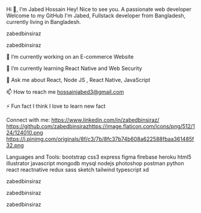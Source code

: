 Hi 👋, I'm Jabed Hossain
 Hey! Nice to see you.
A passionate web developer
Welcome to my GitHub
I'm Jabed, Fullstack developer from  Bangladesh, currently living in  Bangladesh.

zabedbinsiraz

zabedbinsiraz



🔭 I’m currently working on an E-commerce Website

🌱 I’m currently learning React Native and Web Security

💬 Ask me about React, Node JS , React Native, JavaScript

📫 How to reach me hossainjabed3@gmail.com

⚡ Fun fact I think I love to learn new fact

Connect with me:
https://www.linkedin.com/in/zabedbinsiraz/ https://github.com/zabedbinsirazhttps://image.flaticon.com/icons/png/512/124/124010.png https://i.pinimg.com/originals/8f/c3/7b/8fc37b74b608a622588fbaa361485f32.png

Languages and Tools:
bootstrap css3 express figma firebase heroku html5 illustrator javascript mongodb mysql nodejs photoshop postman python react reactnative redux sass sketch tailwind typescript xd

zabedbinsiraz

zabedbinsiraz

zabedbinsiraz